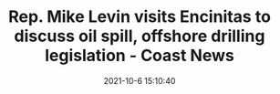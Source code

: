 ---
"title": "Rep. Mike Levin visits Encinitas to discuss oil spill, offshore drilling legislation - Coast News"
"date": "2021-10-6 15:10:40"
"feed_name": "GOOGLENEWSDRILLING"
"feed_website": "https://news.google.com/search?q=drilling%2Bincident&hl=en-US&gl=US&ceid=US:en"
"feed_rss": "https://news.google.com/rss/search?q=drilling%2Bincident&hl=en-US&gl=US&ceid=US:en"
"link": "https://thecoastnews.com/rep-mike-levin-visits-encinitas-to-discuss-oil-spill-offshore-drilling-legislation/"
"source": "{'href': 'https://thecoastnews.com', 'title': 'Coast News'}"
"file": "_posts/2021-1-1-a5e984ca9818b6e766502aa9da0c4af24fdaa468.md"
"accident": "1"
"drilling": "0"
"dead": "0"
"injured": "0"
"arrested": "0"
"place": "unknown place"
"where": "unknown site"
"causes": "unknown"
"place_uri": "unknown place"
---